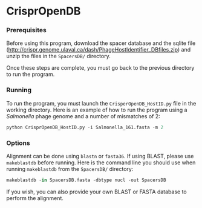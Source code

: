# CrisprOpenDB

### Prerequisites

Before using this program, download the spacer database and the sqlite file (http://crispr.genome.ulaval.ca/dash/PhageHostIdentifier_DBfiles.zip) and unzip the files in the `SpacersDB/` directory. 

Once these steps are complete, you must go back to the previous directory to run the program.

### Running

To run the program, you must launch the `CrisperOpenDB_HostID.py` file in the working directory.
Here is an example of how to run the program using a *Salmonella* phage genome and a number of mismatches of 2:
```python
python CrisprOpenDB_HostID.py -i Salmonella_161.fasta -m 2
```
### Options

Alignment can be done using `blastn` or `fasta36`. If using BLAST, please use `makeblastdb` before running. Here is the command line you should use when running `makeblastdb` from the `SpacersDB/` directory:
```python
makeblastdb -in SpacersDB.fasta -dbtype nucl -out SpacersDB
```
If you wish, you can also provide your own BLAST or FASTA database to perform the alignment.
